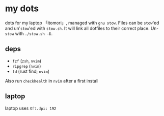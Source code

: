 # my dots

dots for my laptop 「itomori」, managed with `gnu stow`.
Files can be `stow`'ed and un'`stow`'ed with `stow.sh`.
It will link all dotfiles to their correct place.
Un-`stow` with `./stow.sh -D`.

## deps
+ `fzf` (`zsh`, `nvim`)
+ `ripgrep` (`nvim`)
+ `fd` (rust find; `nvim`)

Also run `checkhealth` in `nvim` after a first install

## laptop
laptop uses `Xft.dpi: 192`
